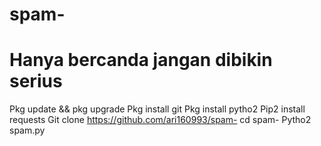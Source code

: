 # spam-
# Hanya bercanda jangan dibikin serius
Pkg update && pkg upgrade
Pkg install git
Pkg install pytho2
Pip2 install requests
Git clone https://github.com/ari160993/spam-
cd spam-
Pytho2 spam.py
